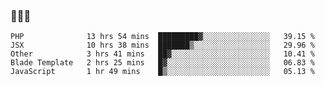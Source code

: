 ### 👋👋👋
<!--START_SECTION:waka-->
```text
PHP              13 hrs 54 mins  █████████▓░░░░░░░░░░░░░░░   39.15 % 
JSX              10 hrs 38 mins  ███████▒░░░░░░░░░░░░░░░░░   29.96 % 
Other            3 hrs 41 mins   ██▓░░░░░░░░░░░░░░░░░░░░░░   10.41 % 
Blade Template   2 hrs 25 mins   █▓░░░░░░░░░░░░░░░░░░░░░░░   06.83 % 
JavaScript       1 hr 49 mins    █▒░░░░░░░░░░░░░░░░░░░░░░░   05.13 % 
```
<!--END_SECTION:waka-->
